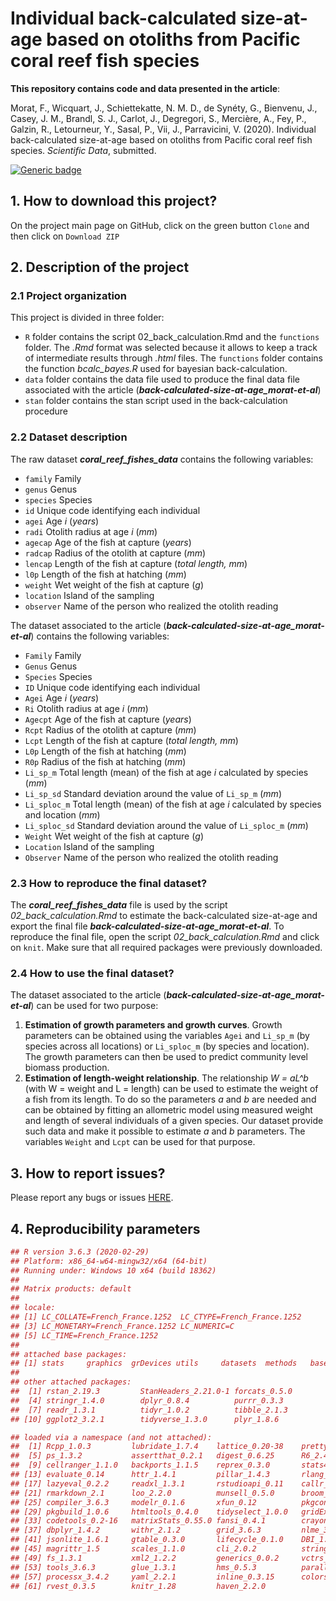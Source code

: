 # **Individual back-calculated size-at-age based on otoliths from Pacific coral reef fish species**



**This repository contains code and data presented in the article**:

Morat, F., Wicquart, J., Schiettekatte, N. M. D., de Synéty, G., Bienvenu, J., Casey, J. M., Brandl, S. J., Carlot, J., Degregori, S., Mercière, A., Fey, P., Galzin, R., Letourneur, Y., Sasal, P., Vii, J., Parravicini, V. (2020). Individual back-calculated size-at-age based on otoliths from Pacific coral reef fish species. _Scientific Data_, submitted.


[![Generic badge](https://img.shields.io/badge/DOI-10.6084/m9.figshare.12156159.v1-2abb9b.svg)](https://figshare.com/articles/Individual_back-calculated_size-at-age_based_on_otoliths_from_Pacific_coral_reef_fish_species/12156159/1)



## 1. How to download this project?



On the project main page on GitHub, click on the green button `Clone` and then click on `Download ZIP`



## 2. Description of the project



### 2.1 Project organization

This project is divided in three folder:

* `R` folder contains the script 02_back_calculation.Rmd and the `functions` folder.  The _.Rmd_ format was selected because it allows to keep a track of intermediate results through _.html_ files. The `functions` folder contains the function _bcalc_bayes.R_ used for bayesian back-calculation.
* `data` folder contains the data file used to produce the final data file associated with the article (**_back-calculated-size-at-age_morat-et-al_**)
* `stan` folder contains the stan script used in the back-calculation procedure



### 2.2 Dataset description

The raw dataset **_coral_reef_fishes_data_** contains the following variables:

- `family` Family
- `genus` Genus
- `species` Species
- `id` Unique code identifying each individual
- `agei` Age *i* (*years*)
- `radi` Otolith radius at age *i* (*mm*)
- `agecap` Age of the fish at capture (*years*)
- `radcap` Radius of the otolith at capture (*mm*)
- `lencap` Length of the fish at capture (*total length, mm*)
- `l0p` Length of the fish at hatching (*mm*)
- `weight` Wet weight of the fish at capture (*g*)
- `location` Island of the sampling
- `observer` Name of the person who realized the otolith reading



The dataset associated to the article (**_back-calculated-size-at-age_morat-et-al_**) contains the following variables:

- `Family` Family
- `Genus` Genus
- `Species` Species
- `ID` Unique code identifying each individual
- `Agei` Age *i* (*years*)
- `Ri` Otolith radius at age *i* (*mm*)
- `Agecpt` Age of the fish at capture (*years*)
- `Rcpt` Radius of the otolith at capture (*mm*)
- `Lcpt` Length of the fish at capture (*total length, mm*)
- `L0p` Length of the fish at hatching (*mm*)
- `R0p` Radius of the fish at hatching (*mm*)
- `Li_sp_m` Total length (mean) of the fish at age *i* calculated by species (*mm*)
- `Li_sp_sd` Standard deviation around the value of `Li_sp_m` (_mm_)
- `Li_sploc_m` Total length (mean) of the fish at age *i* calculated by species and location (*mm*)
- `Li_sploc_sd` Standard deviation around the value of `Li_sploc_m` (_mm_)
- `Weight` Wet weight of the fish at capture (*g*)
- `Location` Island of the sampling
- `Observer` Name of the person who realized the otolith reading



### 2.3 How to reproduce the final dataset?

The **_coral_reef_fishes_data_** file is used by the script _02_back_calculation.Rmd_ to estimate the back-calculated size-at-age and export the final file **_back-calculated-size-at-age_morat-et-al_**. To reproduce the final file, open the script _02_back_calculation.Rmd_ and click on `knit`. Make sure that all required packages were previously downloaded.



### 2.4 How to use the final dataset?

The dataset associated to the article (**_back-calculated-size-at-age_morat-et-al_**) can be used for two purpose:

1. **Estimation of growth parameters and growth curves**. Growth parameters can be obtained using the variables `Agei` and `Li_sp_m` (by species across all locations) or `Li_sploc_m` (by species and location). The growth parameters can then be used to predict community level biomass production.
2. **Estimation of length-weight relationship**. The relationship _W = aL^b_ (with W = weight and L = length) can be used to estimate the weight of a fish from its length. To do so the parameters _a_ and _b_ are needed and can be obtained by fitting an allometric model using measured weight and length of several individuals of a given species. Our dataset provide such data and make it possible to estimate _a_ and _b_ parameters. The variables `Weight` and `Lcpt` can be used for that purpose.



## 3. How to report issues?



Please report any bugs or issues [HERE](https://github.com/JWicquart/fish_growth/issues).



## 4. Reproducibility parameters



```R
## R version 3.6.3 (2020-02-29)
## Platform: x86_64-w64-mingw32/x64 (64-bit)
## Running under: Windows 10 x64 (build 18362)
## 
## Matrix products: default
## 
## locale:
## [1] LC_COLLATE=French_France.1252  LC_CTYPE=French_France.1252   
## [3] LC_MONETARY=French_France.1252 LC_NUMERIC=C                  
## [5] LC_TIME=French_France.1252    
## 
## attached base packages:
## [1] stats     graphics  grDevices utils     datasets  methods   base     
## 
## other attached packages:
##  [1] rstan_2.19.3         StanHeaders_2.21.0-1 forcats_0.5.0       
##  [4] stringr_1.4.0        dplyr_0.8.4          purrr_0.3.3         
##  [7] readr_1.3.1          tidyr_1.0.2          tibble_2.1.3        
## [10] ggplot2_3.2.1        tidyverse_1.3.0      plyr_1.8.6          

## loaded via a namespace (and not attached):
##  [1] Rcpp_1.0.3         lubridate_1.7.4    lattice_0.20-38    prettyunits_1.1.1 
##  [5] ps_1.3.2           assertthat_0.2.1   digest_0.6.25      R6_2.4.1          
##  [9] cellranger_1.1.0   backports_1.1.5    reprex_0.3.0       stats4_3.6.3      
## [13] evaluate_0.14      httr_1.4.1         pillar_1.4.3       rlang_0.4.5       
## [17] lazyeval_0.2.2     readxl_1.3.1       rstudioapi_0.11    callr_3.4.2       
## [21] rmarkdown_2.1      loo_2.2.0          munsell_0.5.0      broom_0.5.5       
## [25] compiler_3.6.3     modelr_0.1.6       xfun_0.12          pkgconfig_2.0.3   
## [29] pkgbuild_1.0.6     htmltools_0.4.0    tidyselect_1.0.0   gridExtra_2.3     
## [33] codetools_0.2-16   matrixStats_0.55.0 fansi_0.4.1        crayon_1.3.4      
## [37] dbplyr_1.4.2       withr_2.1.2        grid_3.6.3         nlme_3.1-144      
## [41] jsonlite_1.6.1     gtable_0.3.0       lifecycle_0.1.0    DBI_1.1.0         
## [45] magrittr_1.5       scales_1.1.0       cli_2.0.2          stringi_1.4.6     
## [49] fs_1.3.1           xml2_1.2.2         generics_0.0.2     vctrs_0.2.3       
## [53] tools_3.6.3        glue_1.3.1         hms_0.5.3          parallel_3.6.3    
## [57] processx_3.4.2     yaml_2.2.1         inline_0.3.15      colorspace_1.4-1  
## [61] rvest_0.3.5        knitr_1.28         haven_2.2.0  
```